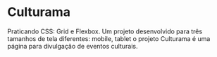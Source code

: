 # Culturama
Praticando CSS: Grid e Flexbox. Um projeto desenvolvido para três tamanhos de tela diferentes: mobile, tablet o projeto Culturama é uma página para divulgação de eventos culturais.
